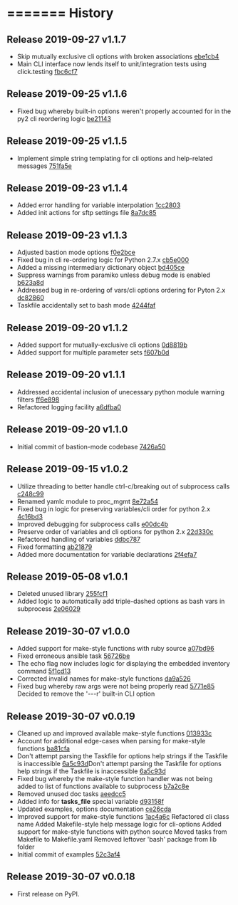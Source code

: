 =======
History
=======

## Release 2019-09-27 v1.1.7

* Skip mutually exclusive cli options with broken associations [ebe1cb4](https://github.com/berttejeda/ansible-taskrunner/commit/ebe1cb4440c2d7c5915db42ca6a28f677f12733b)
* Main CLI interface now lends itself to unit/integration tests using click.testing [fbc6cf7](https://github.com/berttejeda/ansible-taskrunner/commit/fbc6cf717b4898d899eb128d9372643c292a7290)

## Release 2019-09-25 v1.1.6

* Fixed bug whereby built-in options weren't properly accounted for in the py2 cli reordering logic [be21143](https://github.com/berttejeda/ansible-taskrunner/commit/be21143552bb11c225452e16dd14aa950c5dbeb1)

## Release 2019-09-25 v1.1.5

* Implement simple string templating for cli options and help-related messages [751fa5e](https://github.com/berttejeda/ansible-taskrunner/commit/751fa5e8bc63c7f7bd8fe0ac97dfec13bdf7be94)

## Release 2019-09-23 v1.1.4

* Added error handling for variable interpolation [1cc2803](https://github.com/berttejeda/ansible-taskrunner/commit/1cc2803e22b83341a0d54503a89dfa8c3114c5f6)
* Added init actions for sftp settings file [8a7dc85](https://github.com/berttejeda/ansible-taskrunner/commit/8a7dc8534d05f99aa4894655fab0841cb826e9d5)

## Release 2019-09-23 v1.1.3

* Adjusted bastion mode options [f0e2bce](https://github.com/berttejeda/ansible-taskrunner/commit/f0e2bce3cc6adc103954ed01d12f724c059a0730)
* Fixed bug in cli re-ordering logic for Python 2.7.x [cb5e000](https://github.com/berttejeda/ansible-taskrunner/commit/cb5e0005a6ed34cae0700a2faad4e41016108422)
* Added a missing intermediary dictionary object [bd405ce](https://github.com/berttejeda/ansible-taskrunner/commit/bd405ce171c811856bf01416065c635432c78d96)
* Suppress warnings from paramiko unless debug mode is enabled [b623a8d](https://github.com/berttejeda/ansible-taskrunner/commit/b623a8dca705d71ab956961e6e8eaafb6c2184b6)
* Addressed bug in re-ordering of vars/cli options ordering for Pyton 2.x [dc82860](https://github.com/berttejeda/ansible-taskrunner/commit/dc828600fc361bd7cc0a6f8356d23957bb5ce9bc)
* Taskfile accidentally set to bash mode [4244faf](https://github.com/berttejeda/ansible-taskrunner/commit/4244faf6dd65213f6aa3f216621b94fc14fabe2f)

## Release 2019-09-20 v1.1.2

* Added support for mutually-exclusive cli options [0d8819b](https://github.com/berttejeda/ansible-taskrunner/commit/0d8819bbf68317c0098c1dd858f7c7e1ae9cfae4)
* Added support for multiple parameter sets [f607b0d](https://github.com/berttejeda/ansible-taskrunner/commit/f607b0d70aee9b8b8b335c8859f4596d083f397d)

## Release 2019-09-20 v1.1.1

* Addressed accidental inclusion of unecessary python module warning filters [ff6e898](https://github.com/berttejeda/ansible-taskrunner/commit/ff6e8981c8a79d85bccf076d781349c2374edef3)
* Refactored logging facility [a6dfba0](https://github.com/berttejeda/ansible-taskrunner/commit/a6dfba04ec8ae7442a1f02dac3e5c2cc1dde3394)

## Release 2019-09-20 v1.1.0

* Initial commit of bastion-mode codebase [7426a50](https://github.com/berttejeda/ansible-taskrunner/commit/7426a500defa4699d507038400293222f64e03f2)

## Release 2019-09-15 v1.0.2

* Utilize threading to better handle ctrl-c/breaking out of subprocess calls [c248c99](https://github.com/berttejeda/ansible-taskrunner/commit/c248c99e355e058f9e0d775c4ddd5fe45025a9f7)
* Renamed yamlc module to proc_mgmt [8e72a54](https://github.com/berttejeda/ansible-taskrunner/commit/8e72a54ff9db57109144ab9855ae6eb4361200dd)
* Fixed bug in logic for preserving variables/cli order for python 2.x [4c16bd3](https://github.com/berttejeda/ansible-taskrunner/commit/4c16bd3a8493b595bb28e915b02cf18b8d8740ba)
* Improved debugging for subprocess calls [e00dc4b](https://github.com/berttejeda/ansible-taskrunner/commit/e00dc4bd36e9b7baba860f592a8cd2ad46a2bb0e)
* Preserve order of variables and cli options for python 2.x [22d330c](https://github.com/berttejeda/ansible-taskrunner/commit/22d330ca8e91af3ff0a287d75e58582391376f23)
* Refactored handling of variables [ddbc787](https://github.com/berttejeda/ansible-taskrunner/commit/ddbc7870827c304f62a7ca8a733fd021745c7a27)
* Fixed formatting [ab21879](https://github.com/berttejeda/ansible-taskrunner/commit/ab21879959f1ee1895656c2fc0f1672b3c45f328)
* Added more documentation for variable declarations [2f4efa7](https://github.com/berttejeda/ansible-taskrunner/commit/2f4efa75f433b71e98f4e954456263697b5e1f45)

## Release 2019-05-08 v1.0.1

* Deleted unused library [255fcf1](https://github.com/berttejeda/ansible-taskrunner/commit/255fcf1999f901ef9d01318c40c916fcd8461f02)
* Added logic to automatically add triple-dashed options as bash vars in subprocess [2e06029](https://github.com/berttejeda/ansible-taskrunner/commit/2e060299b297dd1821ae4a9862b46658e0d211a2)

## Release 2019-30-07 v1.0.0

* Added support for make-style functions with ruby source [a07bd96](https://github.com/berttejeda/ansible-taskrunner/commit/a07bd96c84f0a1f41c79fe9e1c66d920d0bf1272)
* Fixed erroneous ansible task [56726be](https://github.com/berttejeda/ansible-taskrunner/commit/56726be9cdcd46f5842b370f28bcfa54cd241a81)
* The echo flag now includes logic for displaying the embedded inventory command [5f1cd13](https://github.com/berttejeda/ansible-taskrunner/commit/5f1cd13bf9eab583276196e913a43e27f0b88707)
* Corrected invalid names for make-style functions [da9a526](https://github.com/berttejeda/ansible-taskrunner/commit/da9a52602449c95a7abe5c37cd20bd2cc4f7ee8b)
* Fixed bug whereby raw args were not being properly read [5771e85](https://github.com/berttejeda/ansible-taskrunner/commit/5771e853189f854e207bfe036afa271869b31dcb)
  Decided to remove the '---r' built-in CLI option

## Release 2019-30-07 v0.0.19

* Cleaned up and improved available make-style functions 
  [013933c](https://github.com/berttejeda/ansible-taskrunner/commit/013933c3a6217225b4fe064c8e7ba96dba044f27)
* Account for additional edge-cases when parsing for make-style functions 
  [ba81cfa](https://github.com/berttejeda/ansible-taskrunner/commit/ba81cfab5c55bd2f4ea0e3047cf591e4c329040d)
* Don't attempt parsing the Taskfile for options help strings if the Taskfile is inaccessible [6a5c93d](https://github.com/berttejeda/ansible-taskrunner/commit/6a5c93da22d300c206021266a316d3e23f15a081)Don't attempt parsing the Taskfile for options help strings if the Taskfile is inaccessible
  [6a5c93d](https://github.com/berttejeda/ansible-taskrunner/commit/6a5c93da22d300c206021266a316d3e23f15a081)
* Fixed bug whereby the make-style function handler was not being added to list of functions available to subprocess
  [b7a2c8e](https://github.com/berttejeda/ansible-taskrunner/commit/b7a2c8eddea04bd285227459e737ded3d4fbdab1)
* Removed unused doc tasks
  [aeedcc5](https://github.com/berttejeda/ansible-taskrunner/commit/aeedcc5f06947e9c1f2152eced02933d47e79892)
* Added info for __tasks_file__ special variable
  [d93158f](https://github.com/berttejeda/ansible-taskrunner/commit/d93158f485afb85da42aeafaa6c3f7f93389274a)
* Updated examples, options documentation
  [ce26cda](https://github.com/berttejeda/ansible-taskrunner/commit/ce26cdad7492946f524ea0101d6c1890a8481130)
* Improved support for make-style functions
  [1ac4a6c](https://github.com/berttejeda/ansible-taskrunner/commit/1ac4a6c087adc22f49a75ccc850fe38810fd9f63)
  Refactored cli class name
  Added Makefile-style help message logic for cli-options
  Added support for make-style functions with python source
  Moved tasks from Makefile to Makefile.yaml
  Removed leftover 'bash' package from lib folder
* Initial commit of examples
  [52c3af4](https://github.com/berttejeda/ansible-taskrunner/commit/52c3af42e547efacaa55fee69e61f956d0a5dd44)

## Release 2019-30-07 v0.0.18

* First release on PyPI.

